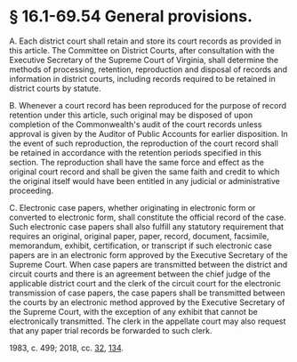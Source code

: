 # § 16.1-69.54 General provisions.

<p>A. Each district court shall retain and store its court records as provided in this article. The Committee on District Courts, after consultation with the Executive Secretary of the Supreme Court of Virginia, shall determine the methods of processing, retention, reproduction and disposal of records and information in district courts, including records required to be retained in district courts by statute.</p><p>B. Whenever a court record has been reproduced for the purpose of record retention under this article, such original may be disposed of upon completion of the Commonwealth's audit of the court records unless approval is given by the Auditor of Public Accounts for earlier disposition. In the event of such reproduction, the reproduction of the court record shall be retained in accordance with the retention periods specified in this section. The reproduction shall have the same force and effect as the original court record and shall be given the same faith and credit to which the original itself would have been entitled in any judicial or administrative proceeding.</p><p>C. Electronic case papers, whether originating in electronic form or converted to electronic form, shall constitute the official record of the case. Such electronic case papers shall also fulfill any statutory requirement that requires an original, original paper, paper, record, document, facsimile, memorandum, exhibit, certification, or transcript if such electronic case papers are in an electronic form approved by the Executive Secretary of the Supreme Court. When case papers are transmitted between the district and circuit courts and there is an agreement between the chief judge of the applicable district court and the clerk of the circuit court for the electronic transmission of case papers, the case papers shall be transmitted between the courts by an electronic method approved by the Executive Secretary of the Supreme Court, with the exception of any exhibit that cannot be electronically transmitted. The clerk in the appellate court may also request that any paper trial records be forwarded to such clerk.</p><p>1983, c. 499; 2018, cc. <a href='http://lis.virginia.gov/cgi-bin/legp604.exe?181+ful+CHAP0032'>32</a>, <a href='http://lis.virginia.gov/cgi-bin/legp604.exe?181+ful+CHAP0134'>134</a>.</p>